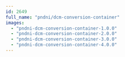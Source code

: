 ```yaml
---
id: 2649
full_name: "pndni/dcm-conversion-container"
images: 
  - "pndni-dcm-conversion-container-1.0.0"
  - "pndni-dcm-conversion-container-2.0.0"
  - "pndni-dcm-conversion-container-3.0.0"
  - "pndni-dcm-conversion-container-4.0.0"
---
```

